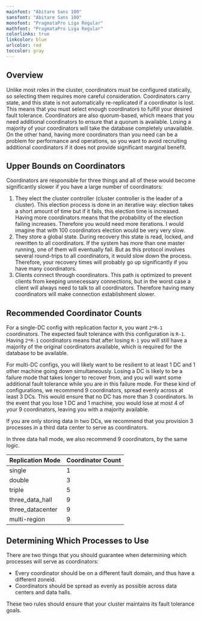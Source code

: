 ```yaml
---
mainfont: "Abitare Sans 100"
sansfont: "Abitare Sans 100"
monofont: "PragmataPro Liga Regular"
mathfont: "PragmataPro Liga Regular"
colorlinks: true
linkcolor: blue
urlcolor: red
toccolor: gray
---
```

## Overview

Unlike most roles in the cluster, coordinators must be configured statically, so selecting them requires more careful consideration. Coordinators carry state, and this state is not automatically re-replicated if a coordinator is lost. This means that you must select enough coordinators to fulfill your desired fault tolerance. Coordinators are also quorum-based, which means that you need additional coordinators to ensure that a quorum is available. Losing a majority of your coordinators will take the database completely unavailable. On the other hand, having more coordinators than you need can be a problem for performance and operations, so you want to avoid recruiting additional coordinators if it does not provide significant marginal benefit.

## Upper Bounds on Coordinators

Coordinators are responsible for three things and all of these would become significantly slower if you have a large number of coordinators:

1. They elect the cluster controller (cluster controller is the leader of a cluster). This election process is done in an iterative way: election takes a short amount of time but if it fails, this election time is increased. Having more coordinators means that the probability of the election failing increases. Therefore you would need more iterations. I would imagine that with 100 coordinators election would be very very slow.
2. They store a global state. During recovery this state is read, locked, and rewritten to all coordinators. If the system has more than one master running, one of them will eventually fail. But as this protocol involves several round-trips to all coordinators, it would slow down the process. Therefore, your recovery times will probably go up significantly if you have many coordinators.
3. Clients connect through coordinators. This path is optimized to prevent clients from keeping unnecessary connections, but in the worst case a client will always need to talk to all coordinators. Therefore having many coordinators will make connection establishment slower.

## Recommended Coordinator Counts

For a single-DC config with replication factor `R`, you want `2*R-1` coordinators. The expected fault tolerance with this configuration is `R-1`. Having `2*R-1` coordinators means that after losing `R-1` you will still have a majority of the original coordinators available, which is required for the database to be available.

For multi-DC configs, you will likely want to be resilient to at least 1 DC and 1 other machine going down simultaneously. Losing a DC is likely to be a failure mode that takes longer to recover from, and you will want some additional fault tolerance while you are in this failure mode. For these kind of configurations, we recommend 9 coordinators, spread evenly across at least 3 DCs. This would ensure that no DC has more than 3 coordinators. In the event that you lose 1 DC and 1 machine, you would lose at most 4 of your 9 coordinators, leaving you with a majority available.

If you are only storing data in two DCs, we recommend that you provision 3 processes in a third data center to serve as coordinators.

In three data hall mode, we also recommend 9 coordinators, by the same logic.

| Replication Mode | Coordinator Count |
| ----- | ------ |
| single | 1 |
| double | 3 |
| triple | 5 |
| three_data_hall | 9 |
| three_datacenter | 9 |
| multi-region | 9 |

## Determining Which Processes to Use

There are two things that you should guarantee when determining which processes will serve as coordinators:

* Every coordinator should be on a different fault domain, and thus have a different zoneid.
* Coordinators should be spread as evenly as possible across data centers and data halls.

These two rules should ensure that your cluster maintains its fault tolerance goals.